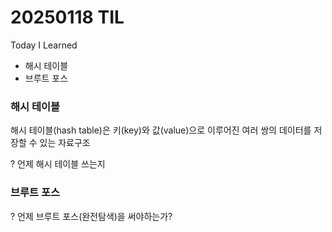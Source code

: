 # 20250118 TIL
Today I Learned


* 해시 테이블
* 브루트 포스


### 해시 테이블
해시 테이블(hash table)은 키(key)와 값(value)으로 이루어진 여러 쌍의 데이터를 저장할 수 있는 자료구조

? 언제 해시 테이블 쓰는지

### 브루트 포스


? 언제 브루트 포스(완전탐색)을 써야하는가?
